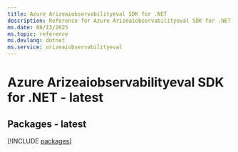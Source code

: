 ```yaml
---
title: Azure Arizeaiobservabilityeval SDK for .NET
description: Reference for Azure Arizeaiobservabilityeval SDK for .NET
ms.date: 08/13/2025
ms.topic: reference
ms.devlang: dotnet
ms.service: arizeaiobservabilityeval
---
```

# Azure Arizeaiobservabilityeval SDK for .NET - latest
## Packages - latest
[!INCLUDE [packages](arizeaiobservabilityeval-index.md)]